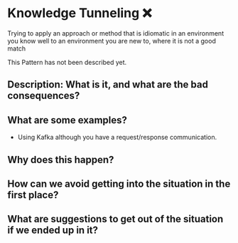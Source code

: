 # Knowledge Tunneling ❌

Trying to apply an approach or method that is idiomatic in an environment you know well to an environment you are new to, where it is not a good match

This Pattern has not been described yet.

## Description: What is it, and what are the bad consequences?

## What are some examples?
* Using Kafka although you have a request/response communication.

## Why does this happen?

## How can we avoid getting into the situation in the first place?

## What are suggestions to get out of the situation if we ended up in it?
